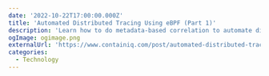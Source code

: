 ```yaml
---
date: '2022-10-22T17:00:00.000Z'
title: 'Automated Distributed Tracing Using eBPF (Part 1)'
description: 'Learn how to do metadata-based correlation to automate distributed tracing context propagation with eBPF'
ogImage: ogimage.png
externalUrl: 'https://www.containiq.com/post/automated-distributed-tracing-using-ebpf-part-1'
categories:
  - Technology
---
```

